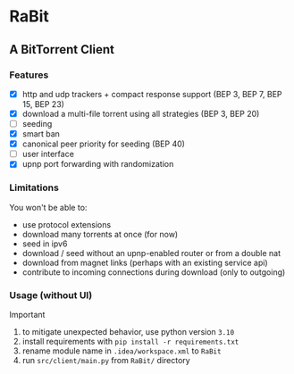 # RaBit
## A BitTorrent Client
### Features

- [x] http and udp trackers + compact response support (BEP 3, BEP 7, BEP 15, BEP 23)
- [x] download a multi-file torrent using all strategies (BEP 3, BEP 20)
- [ ] seeding
- [x] smart ban 
- [x] canonical peer priority for seeding (BEP 40)
- [ ] user interface
- [x] upnp port forwarding with randomization

### Limitations
You won't be able to:

- use protocol extensions
- download many torrents at once (for now)
- seed in ipv6
- download / seed without an upnp-enabled router or from a double nat
- download from magnet links (perhaps with an existing service api)
- contribute to incoming connections during download (only to outgoing)

### Usage (without UI)
> [!IMPORTANT]
> 1. to mitigate unexpected behavior, use python version `3.10`
> 2. install requirements with ```pip install -r requirements.txt```
> 3. rename module name in `.idea/workspace.xml` to `RaBit`
> 4. run `src/client/main.py` from `RaBit/` directory

